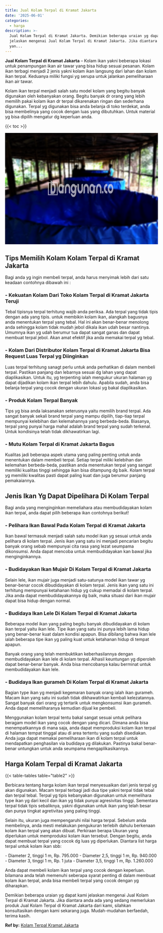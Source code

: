 ```yaml
---
title: Jual Kolam Terpal di Kramat Jakarta
date: '2025-06-01'
categories:
  - harga
description: >-
  Jual Kolam Terpal di Kramat Jakarta. Demikian beberapa uraian yg dapat kami
  jelaskan mengenai Jual Kolam Terpal di Kramat Jakarta. Jika diantara anda ada
  yan...
---
```


**Jual Kolam Terpal di Kramat Jakarta** – Kolam ikan yakni beberapa lokasi untuk penampungan ikan air tawar yang bisa hidup sesuai pesanan. Kolam ikan terbagi menjadi 2 jenis yakni kolam ikan langsung dari lahan dan kolam ikan terpal. Keduanya miliki fungsi yg serupa untuk jalankan pemeliharaan ikan air tawar.

Kolam ikan terpal menjadi salah satu model kolam yang begitu banyak digunakan oleh kebanyakan orang. Begitu banyak dr orang yang lebih memilih pakai kolam ikan dr terpal dikarenakan ringan dan sederhana digunakan. Terpal yg digunakan bisa anda belanja di toko terdekat, anda bisa membelinya yang cocok dengan luas yang dibutuhkan. Untuk material yg bisa dipilih mengatur dg keperluan anda.

{{< toc >}}

![Jual Kolam Terpal di Kramat Jakarta](/images/jual-kolam-terpal-62.png)

## Tips Memilih Kolam Kolam Terpal di Kramat Jakarta

Bagi anda yg ingin membeli terpal, anda harus menyimak lebih dari satu keadaan contohnya dibawah ini :

### \- Kekuatan Kolam Dari Toko Kolam Terpal di Kramat Jakarta Teruji

Tebal tipisnya terpal terhitung wajib anda periksa. Ada terpal yang tidak tipis dengan ada yang tipis. untuk membikin kolam ikan, alangkah bagusnya anda menentukan terpal yang tebal. Hal ini akan benar-benar menolong anda sehingga kolam tidak mudah jebol dikala ikan udah besar nantinya. Umumnya ikan yg udah berumur tua dapat sangat ganas dan dapat membuat terpal jebol. Akan amat efektif jika anda memakai terpal yg tebal.

### \- Kolam Dari Distributor Kolam Terpal di Kramat Jakarta Bisa Request Luas Terpal yg Diinginkan

Luas terpal terhitung sanagt perlu untuk anda perhatikan di dalam membeli terpal. Pastikan panjang dan lebarnya sesuai dg lahan yang dapat diaplikasikan. Untuk itu, yg terpenting ialah mengukur ukuran halaman yg dapat dijadikan kolam ikan terpal lebih dahulu. Apabila sudah, anda bisa belanja terpal yang cocok dengan ukuran lokasi yg bakal diaplikasikan.

### \- Produk Kolam Terpal Banyak

Tips yg bisa anda laksanakan seterusnya yaitu memilih brand terpal. Ada sangat banyak sekali brand terpal yang mampu dipilih, tiap-tiap terpal mempunyai kelebihan dan kelemahannya yang berbeda-beda. Biasanya, terpal yang punyai harga mahal adalah brand terpal yang sudah terkenal. Untuk kondisinya telah tidak dikhawatirkan lagi.

### \- Mutu Kolam Terpal di Kramat Jakarta Bagus

Kualitas jadi beberapa aspek utama yang paling penting untuk anda menentukan dalam membeli terpal. Setiap terpal miliki kelebihan dan kelemahan berbeda-beda, pastikan anda menentukan terpal yang sangat memiliki kualitas tinggi sehingga ikan bisa ditampung dg baik. Kolam terpal yg memiliki kwalitas pasti dapat paling kuat dan juga berumur panjang pemakaiannya.

## Jenis Ikan Yg Dapat Dipelihara Di Kolam Terpal

Bagi anda yang menginginkan memeliahara atau membudidayakan kolam ikan terpal, anda dapat pilih beberapa ikan contohnya berikut!

### \- Pelihara Ikan Bawal Pada Kolam Terpal di Kramat Jakarta

Ikan bawal termasuk menjadi salah satu model ikan yg sesuai untuk anda pelihara di kolam terpal. Jenis ikan yang satu ini menjadi pencarian begitu banyak orang sebab mempunyai cita rasa yang lezat seumpama dikonsumsi. Anda dapat mencoba untuk membudidayakan kan bawal jika menginginkannya.

### \- Budidayakan Ikan Mujair Di Kolam Terpal di Kramat Jakarta

Selain lele, ikan mujair juga menjadi satu-satunya model ikan tawar yg benar-benar cocok dibudidayakan di kolam terpal. Jenis ikan yang satu ini terhitung mempunyai ketahanan hidup yg cukup memadai di kolam terpal. Jika anda dapat membudidayakannya dg baik, maka situasi dari ikan mujair dapat bisa hidup dengan normal.

### \- Budidaya Ikan Lele Di Kolam Terpal di Kramat Jakarta

Beberapa model ikan yang paling begitu banyak dibudidayakan di kolam ikan terpal yaitu ikan lele. Tipe ikan yang satu ini punya lebih lama hidup yang benar-benar kuat dalam kondisi apapun. Bisa dibilang bahwa ikan lele ialah beberapa tipe ikan yg paling kuat untuk ketahanan hidup di tempat apapun.

Banyak orang yang telah membuktikan keberhasilannya dengan membudidayakan ikan lele di kolam terpal. Alhasil keuntungan yg diperoleh dapat benar-benar banyak. Anda bisa mencobanya kalau berminat untuk membudidayakan ikan lele.

### \- Budidaya Ikan gurameh Di Kolam Terpal di Kramat Jakarta

Bagian type ikan yg menjadi kegemaran banyak orang ialah ikan gurameh. Macam ikan yang satu ini sudah tidak dikhawatirkan kembali kelezatannya. Sangat banyak dari orang yg tertarik untuk mengkonsumsi ikan gurameh. Anda dapat memeliharanya kemudian dijual ke pembeli.

Menggunakan kolam terpal tentu bakal sangat sesuai untuk pelihara beragam model ikan yang cocok dengan yang dicari. Dimana anda bisa menempatkannya di mana saja, anda dapat memproduksi kolam ikan terpal di halaman tempat tinggal atau di area tertentu yang sudah disediakan. Anda juga dapat memakai pemeliharaan ikan di kolam terpal untuk mendapatkan penghasilan via budidaya yg dilakukan. Pastinya bakal benar-benar untungkan untuk anda seumpama mengaplikasikannya.

## Harga Kolam Terpal di Kramat Jakarta

{{< table-tables table="table2" >}}

Berbicara tentang harga kolam ikan terpal menyesuaikan dari jenis terpal yg akan digunakan. Macam terpal terbagi jadi dua tipe yakni terpal tidak tebal dan terpal tebal. Terpal yg tipis kebanyakan digunakan untuk memelihara type ikan yg dari kecil dan ikan yg tidak punyai agresivitas tinggi. Sementara terpal tidak tipis sebaliknya, yakni digunakan untuk ikan yang telah besar dan punya tingkat agretivitas yang paling tinggi.

Selain itu, ukuran juga mempengaruhi nilai harga terpal. Sebelum anda membelinya, anda mesti melakukan pengukuran terlebih dahulu berkenaan kolam ikan terpal yang akan dibuat. Perkiraan berapa Ukuran yang diperlukan untuk memproduksi kolam ikan tersebut. Dengan begitu, anda dapat membuat terpal yang cocok dg luas yg diperlukan. Diantara list harga terpal untuk kolam ikan sbb:

\- Diameter 2, tinggi 1 m, Rp. 795.000 - Diameter 2,5, tinggi 1 m, Rp. 940.000 - Diameter 3, tinggi 1 m, Rp. 1 juta - Diameter 3,5, tinggi 1 m, Rp. 1.260.000

Anda dapat membeli kolam ikan terpal yang cocok dengan keperluan. bilamana anda telah memenuhi seberapa syarat penting di dalam membuat kolam ikan terpal, anda bisa membeli terpal yang cocok dengan yg diharapkan.

Demikian beberapa uraian yg dapat kami jelaskan mengenai Jual Kolam Terpal di Kramat Jakarta. Jika diantara anda ada yang sedang memerlukan produk Jual Kolam Terpal di Kramat Jakarta dari kami, silahkan konsultasikan dengan kami sekarang juga. Mudah-mudahan berfaedah, terima kasih.

**Ref by:** [Kolam Terpal Kramat Jakarta](https://id.wikipedia.org/wiki/Kolam)
